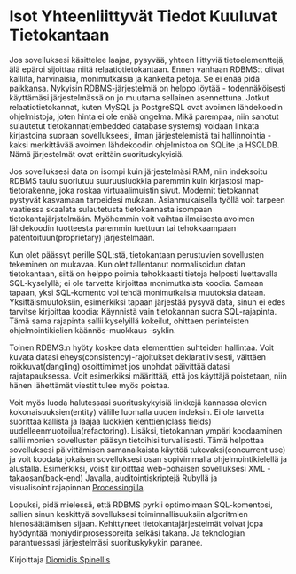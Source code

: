 # Isot Yhteenliittyvät Tiedot Kuuluvat Tietokantaan

Jos sovelluksesi käsittelee laajaa, pysyvää, yhteen liittyviä tietoelementtejä, älä epäroi sijoittaa niitä relaatiotietokantaan. Ennen vanhaan RDBMS:t olivat kalliita, harvinaisia, monimutkaisia ja kankeita petoja. Se ei enää pidä paikkansa. Nykyisin RDBMS-järjestelmiä on helppo löytää - todennäköisesti käyttämäsi järjestelmässä on jo muutama sellainen asennettuna. Jotkut relaatiotietokannat, kuten MySQL ja PostgreSQL ovat avoimen lähdekoodin ohjelmistoja, joten hinta ei ole enää ongelma. Mikä parempaa, niin sanotut sulautetut tietokannat(embedded database systems) voidaan linkata kirjastoina suoraan sovellukseesi, ilman järjestelemistä tai hallinnointia - kaksi merkittävää avoimen lähdekoodin ohjelmistoa on SQLite ja HSQLDB. Nämä järjestelmät ovat erittäin suorituskykyisiä.

Jos sovelluksesi data on isompi kuin järjestelmäsi RAM, niin indeksoitu RDBMS taulu suoriutuu suuruusluokkia paremmin kuin kirjastosi map-tietorakenne, joka roskaa virtuaalimuistin sivut. Modernit tietokannat pystyvät kasvamaan tarpeidesi mukaan. Asianmukaisella työllä voit tarpeen vaatiessa skaalata sulautetusta tietokannasta isompaan tietokantajärjstelmään. Myöhemmin voit vaihtaa ilmaisesta avoimen lähdekoodin tuotteesta paremmin tuettuun tai tehokkaampaan patentoituun(proprietary) järjestelmään.

Kun olet päässyt perille SQL:stä, tietokantaan perustuvien sovellusten tekeminen on mukavaa. Kun olet tallentanut normalisoidun datan tietokantaan, siitä on helppo poimia tehokkaasti tietoja helposti luettavalla SQL-kyselyllä; ei ole tarvetta kirjoittaa monimutkaista koodia. Samaan tapaan, yksi SQL-komento voi tehdä monimutkaisia muutoksia dataan. Yksittäismuutoksiin, esimerkiksi tapaan järjestää pysyvä data, sinun ei edes tarvitse kirjoittaa koodia: Käynnistä vain tietokannan suora SQL-rajapinta. Tämä sama rajapinta sallii kyselyillä kokeilut, ohittaen perinteisten ohjelmointikielien käännös-muokkaus -syklin.

Toinen RDBMS:n hyöty koskee data elementtien suhteiden hallintaa. Voit kuvata datasi eheys(consistency)-rajoitukset deklaratiivisesti, välttäen roikkuvat(dangling) osoittimimet jos unohdat päivittää datasi rajatapauksessa. Voit esimerkiksi määrittää, että jos käyttäjä poistetaan, niin hänen lähettämät viestit tulee myös poistaa.

Voit myös luoda halutessasi suorituskykyisiä linkkejä kannassa olevien kokonaisuuksien(entity) välille luomalla uuden indeksin. Ei ole tarvetta suorittaa kallista ja laajaa luokkien kenttien(class fields) uudelleenmuotoilua(refactoring). Lisäksi, tietokannan ympäri koodaaminen sallii monien sovellusten pääsyn tietoihisi turvallisesti. Tämä helpottaa sovelluksesi päivittämisen samanaikaista käyttöä tukevaksi(concurrent use) ja voit koodata jokaisen sovelluksesi osan sopivimmalla ohjelmointikielellä ja alustalla. Esimerkiksi, voisit kirjoitttaa web-pohaisen sovelluksesi XML -takaosan(back-end) Javalla, auditointiskriptejä Rubyllä ja visualisointirajapinnan [Processingilla](http://www.processing.org/).

Lopuksi, pidä mielessä, että RDBMS pyrkii optimoimaan SQL-komentosi, sallien sinun keskittyä sovelluksesi toiminnallisuuksiin algoritmien hienosäätämisen sijaan. Kehittyneet tietokantajärjestelmät voivat jopa hyödyntää moniydinprosessoreita selkäsi takana. Ja teknologian parantuessasi järjestelmäsi suorituskykykin paranee.

Kirjoittaja [Diomidis Spinellis](http://programmer.97things.oreilly.com/wiki/index.php/Diomidis_Spinellis)